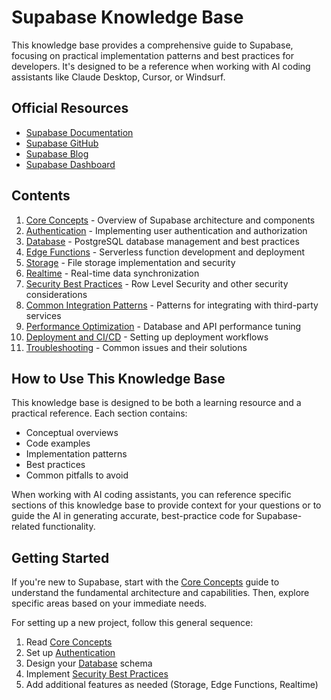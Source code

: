 # Supabase Knowledge Base

This knowledge base provides a comprehensive guide to Supabase, focusing on practical implementation patterns and best practices for developers. It's designed to be a reference when working with AI coding assistants like Claude Desktop, Cursor, or Windsurf.

## Official Resources

- [Supabase Documentation](https://supabase.com/docs)
- [Supabase GitHub](https://github.com/supabase/supabase)
- [Supabase Blog](https://supabase.com/blog)
- [Supabase Dashboard](https://app.supabase.com/)

## Contents

1. [Core Concepts](01-core-concepts.md) - Overview of Supabase architecture and components
2. [Authentication](02-authentication.md) - Implementing user authentication and authorization
3. [Database](03-database.md) - PostgreSQL database management and best practices
4. [Edge Functions](04-edge-functions.md) - Serverless function development and deployment
5. [Storage](05-storage.md) - File storage implementation and security
6. [Realtime](06-realtime.md) - Real-time data synchronization
7. [Security Best Practices](07-security.md) - Row Level Security and other security considerations
8. [Common Integration Patterns](08-integration-patterns.md) - Patterns for integrating with third-party services
9. [Performance Optimization](09-performance.md) - Database and API performance tuning
10. [Deployment and CI/CD](10-deployment.md) - Setting up deployment workflows
11. [Troubleshooting](11-troubleshooting.md) - Common issues and their solutions

## How to Use This Knowledge Base

This knowledge base is designed to be both a learning resource and a practical reference. Each section contains:

- Conceptual overviews
- Code examples
- Implementation patterns
- Best practices
- Common pitfalls to avoid

When working with AI coding assistants, you can reference specific sections of this knowledge base to provide context for your questions or to guide the AI in generating accurate, best-practice code for Supabase-related functionality.

## Getting Started

If you're new to Supabase, start with the [Core Concepts](01-core-concepts.md) guide to understand the fundamental architecture and capabilities. Then, explore specific areas based on your immediate needs.

For setting up a new project, follow this general sequence:

1. Read [Core Concepts](01-core-concepts.md)
2. Set up [Authentication](02-authentication.md)
3. Design your [Database](03-database.md) schema
4. Implement [Security Best Practices](07-security.md)
5. Add additional features as needed (Storage, Edge Functions, Realtime)
